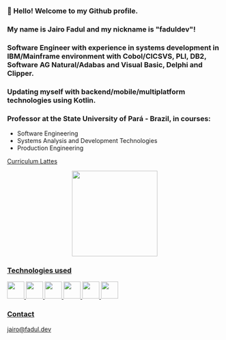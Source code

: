 ### 👋  Hello!  Welcome  to  my  Github  profile.
### My  name  is  Jairo Fadul  and  my  nickname  is  "faduldev"!

### Software Engineer with experience in systems development in IBM/Mainframe environment with Cobol/CICSVS, PLI, DB2, Software AG Natural/Adabas and Visual Basic, Delphi and Clipper.
### Updating myself with backend/mobile/multiplatform technologies using Kotlin.
### Professor at the State University of Pará - Brazil, in courses:
* Software Engineering
* Systems Analysis and Development Technologies
* Production Engineering


<!-- ### Looking for opportunities of collabaration in projects related to backend and mobile using Kotlin.  -->



[Curriculum Lattes](http://lattes.cnpq.br/5482391365956398)




<div align="center">
  <a href="https://github.com/faduldev">
  <img height="200em" src="https://github-readme-stats.vercel.app/api/top-langs/?username=faduldev&layout=compact&langs_count=7&theme=dark"/>  
</div>

  
### Technologies used
  <div>
      <img loading="lazy" src="https://cdn.jsdelivr.net/gh/devicons/devicon/icons/android/android-original.svg" width="40" height="40"/>
      <img loading="lazy" src="https://cdn.jsdelivr.net/gh/devicons/devicon/icons/azure/azure-original.svg" width="40" height="40"/>
      <img loading="lazy" src="https://cdn.jsdelivr.net/gh/devicons/devicon/icons/docker/docker-original.svg" width="40" height="40"/>
      <img loading="lazy" src="https://cdn.jsdelivr.net/gh/devicons/devicon/icons/jetbrains/jetbrains-original.svg" width="40" height="40"/>
      <img loading="lazy" src="https://cdn.jsdelivr.net/gh/devicons/devicon/icons/kotlin/kotlin-original.svg" width="40" height="40"/>
      <img loading="lazy" src="https://cdn.jsdelivr.net/gh/devicons/devicon/icons/spring/spring-original.svg" width="40" height="40"/>
  </div>        
          
  


### Contact
 <p>jairo@fadul.dev</p>
